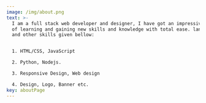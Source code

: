 ```yaml
---
image: /img/about.png
text: >-
  I am a full stack web developer and designer, I have got an impressive urgency
  of learning and gaining new skills and knowledge with total ease. languages
  and other skills given bellow: 


  1. HTML/CSS, JavaScript 

  2. Python, Nodejs. 

  3. Responsive Design, Web design 

  4. Design, Logo, Banner etc.
key: aboutPage
---
```

